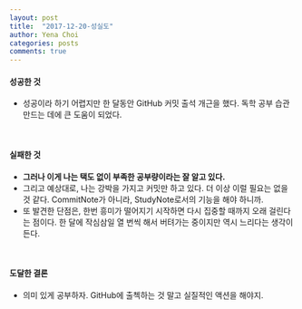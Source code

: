 ```yaml
---
layout: post
title:  "2017-12-20-성실도"
author: Yena Choi
categories: posts
comments: true
---
```


#### 성공한 것
- 성공이라 하기 어렵지만 한 달동안 GitHub 커밋 출석 개근을 했다. 독학 공부 습관 만드는 데에 큰 도움이 되었다.

<br>

#### 실패한 것
- **그러나 이게 나는 택도 없이 부족한 공부량이라는 잘 알고 있다.**
- 그리고 예상대로, 나는 강박을 가지고 커밋만 하고 있다. 더 이상 이럴 필요는 없을 것 같다. CommitNote가 아니라, StudyNote로서의 기능을 해야 하니까.
- 또 발견한 단점은, 한번 흥미가 떨어지기 시작하면 다시 집중할 때까지 오래 걸린다는 점이다. 한 달에 작심삼일 열 번씩 해서 버텨가는 중이지만 역시 느리다는 생각이 든다.
<br>

#### 도달한 결론
- 의미 있게 공부하자. GitHub에 출첵하는 것 말고 실질적인 액션을 해야지.
<br>
